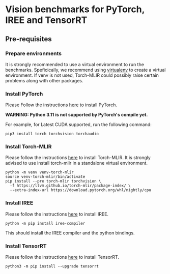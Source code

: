 # Vision benchmarks for PyTorch, IREE and TensorRT

## Pre-requisites
### Prepare environments
It is strongly recommended to use a virtual environment to run the benchmarks.
Speficically, we recommend using [virtualenv](https://virtualenv.pypa.io/en/latest/) to create a virtual environment.
If venv is not used, Torch-MLIR could possibly raise certain problems along with other packages.

### Install PyTorch
Please Follow the instructions [here](https://pytorch.org/get-started/locally/) to install PyTorch.

**WARNING: Python 3.11 is not supported by PyTorch's compile yet.**

For example, for Latest CUDA supported, run the following command:
```
pip3 install torch torchvision torchaudio
```

### Install Torch-MLIR
Please follow the instructions [here](https://github.com/llvm/torch-mlir) to install Torch-MLIR.
It is strongly advised to use install torch-mlir in a standalone virtual environment.
```
python -m venv venv-torch-mlir
source venv-torch-mlir/bin/activate
pip install --pre torch-mlir torchvision \
  -f https://llvm.github.io/torch-mlir/package-index/ \
  --extra-index-url https://download.pytorch.org/whl/nightly/cpu
```

### Install IREE
Please follow the instructions [here](https://iree.dev/guides/deployment-configurations/gpu-cuda/#prerequisites) to install IREE.
```
python -m pip install iree-compiler
```
This should install the IREE compiler and the python bindings.

### Install TensorRT
Please follow the instructions [here](https://docs.nvidia.com/deeplearning/tensorrt/install-guide/index.html) to install TensorRT.
```
python3 -m pip install --upgrade tensorrt
```
